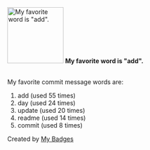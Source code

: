<img src="https://my-badges.github.io/my-badges/favorite-word.png" alt="My favorite word is &quot;add&quot;." title="My favorite word is &quot;add&quot;." width="128">
<strong>My favorite word is &quot;add&quot;.</strong>
<br><br>

My favorite commit message words are:

1. add (used 55 times)
2. day (used 24 times)
3. update (used 20 times)
4. readme (used 14 times)
5. commit (used 8 times)


Created by <a href="https://github.com/my-badges/my-badges">My Badges</a>